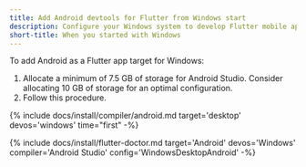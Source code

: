 ```yaml
---
title: Add Android devtools for Flutter from Windows start
description: Configure your Windows system to develop Flutter mobile apps for Android.
short-title: When you started with Windows
---
```


To add Android as a Flutter app target for Windows:

1. Allocate a minimum of 7.5 GB of storage for Android Studio.
   Consider allocating 10 GB of storage for an optimal configuration.
1. Follow this procedure.

{% include docs/install/compiler/android.md
   target='desktop'
   devos='windows'
   time="first" -%}

{% include docs/install/flutter-doctor.md
   target='Android'
   devos='Windows'
   compiler='Android Studio'
   config='WindowsDesktopAndroid' -%}

